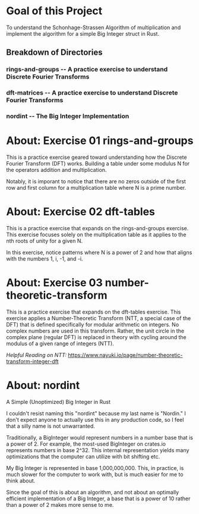 # Goal of this Project
To understand the Schonhage-Strassen Algorithm of multiplication and implement the algorithm for a simple Big Integer struct in Rust.

## Breakdown of Directories
### rings-and-groups -- A practice exercise to understand Discrete Fourier Transforms
### dft-matrices -- A practice exercise to understand Discrete Fourier Transforms
### nordint -- The Big Integer Implementation

# About: Exercise 01 rings-and-groups

This is a practice exercise geared toward understanding how the Discrete Fourier Transform (DFT) works. Building a table under some modulus N for the operators addition and multiplication.  

Notably, it is imporant to notice that there are no zeros outside of the first row and first column for a multiplication table where N is a prime number.

# About: Exercise 02 dft-tables

This is a practice exercise that expands on the rings-and-groups exercise. This exercise focuses solely on the multiplication table as it applies to the nth roots of unity for a given N.  

In this exercise, notice patterns where N is a power of 2 and how that aligns with the numbers 1, i, -1, and -i.

# About: Exercise 03 number-theoretic-transform

This is a practice exercise that expands on the dft-tables exercise. This exercise applies a Number-Theoretic Transform (NTT, a special case of the DFT) that is defined specifically for modular arithmetic on integers. No complex numbers are used in this transform. Rather, the unit circle in the complex plane (regular DFT) is replaced in theory with cycling around the modulus of a given range of integers (NTT).  

*Helpful Reading on NTT:* https://www.nayuki.io/page/number-theoretic-transform-integer-dft

# About: nordint
A Simple (Unoptimized) Big Integer in Rust  

I couldn't resist naming this "nordint" because my last name is "Nordin." I don't expect anyone to actually use this in any production code, so I feel that a silly name is not unwarranted.  

Traditionally, a BigInteger would represent numbers in a number base that is a power of 2. For example, the most-used BigInteger on crates.io represents numbers in base 2^32. This internal representation yields many optimizations that the computer can utilize with bit shifting etc.  

My Big Integer is represented in base 1,000,000,000. This, in practice, is much slower for the computer to work with, but is much easier for me to think about.  

Since the goal of this is about an algorithm, and not about an optimally efficient implementation of a Big Integer, a base that is a power of 10 rather than a power of 2 makes more sense to me.
